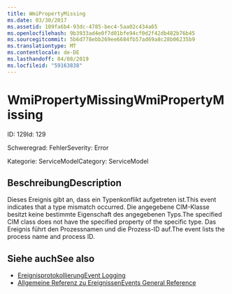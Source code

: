 ```yaml
---
title: WmiPropertyMissing
ms.date: 03/30/2017
ms.assetid: 109fa6b4-93dc-4785-bec4-5aa02c434a65
ms.openlocfilehash: 9b3933ad4e0f7d01bfe94cf0d2f42db482b76b45
ms.sourcegitcommit: 5b6d778ebb269ee6684fb57ad69a8c28b06235b9
ms.translationtype: MT
ms.contentlocale: de-DE
ms.lasthandoff: 04/08/2019
ms.locfileid: "59163838"
---
```

# <a name="wmipropertymissing"></a><span data-ttu-id="c96db-102">WmiPropertyMissing</span><span class="sxs-lookup"><span data-stu-id="c96db-102">WmiPropertyMissing</span></span>
<span data-ttu-id="c96db-103">ID: 129</span><span class="sxs-lookup"><span data-stu-id="c96db-103">Id: 129</span></span>  
  
 <span data-ttu-id="c96db-104">Schweregrad: Fehler</span><span class="sxs-lookup"><span data-stu-id="c96db-104">Severity: Error</span></span>  
  
 <span data-ttu-id="c96db-105">Kategorie: ServiceModel</span><span class="sxs-lookup"><span data-stu-id="c96db-105">Category: ServiceModel</span></span>  
  
## <a name="description"></a><span data-ttu-id="c96db-106">Beschreibung</span><span class="sxs-lookup"><span data-stu-id="c96db-106">Description</span></span>  
 <span data-ttu-id="c96db-107">Dieses Ereignis gibt an, dass ein Typenkonflikt aufgetreten ist.</span><span class="sxs-lookup"><span data-stu-id="c96db-107">This event indicates that a type mismatch occurred.</span></span> <span data-ttu-id="c96db-108">Die angegebene CIM-Klasse besitzt keine bestimmte Eigenschaft des angegebenen Typs.</span><span class="sxs-lookup"><span data-stu-id="c96db-108">The specified CIM class does not have the specified property of the specific type.</span></span> <span data-ttu-id="c96db-109">Das Ereignis führt den Prozessnamen und die Prozess-ID auf.</span><span class="sxs-lookup"><span data-stu-id="c96db-109">The event lists the process name and process ID.</span></span>  
  
## <a name="see-also"></a><span data-ttu-id="c96db-110">Siehe auch</span><span class="sxs-lookup"><span data-stu-id="c96db-110">See also</span></span>

- [<span data-ttu-id="c96db-111">Ereignisprotokollierung</span><span class="sxs-lookup"><span data-stu-id="c96db-111">Event Logging</span></span>](../../../../../docs/framework/wcf/diagnostics/event-logging/index.md)
- [<span data-ttu-id="c96db-112">Allgemeine Referenz zu Ereignissen</span><span class="sxs-lookup"><span data-stu-id="c96db-112">Events General Reference</span></span>](../../../../../docs/framework/wcf/diagnostics/event-logging/events-general-reference.md)
